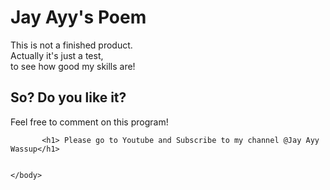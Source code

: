 <!DOCTYPE HTML>
<html>
    <head>
        <title>Challenge: Write a Poem</title>
        <meta charset="utf-8">
    </head>
    <body>
    <h1> Jay Ayy's Poem </h1>
    <p> This is not a finished product.<br>
    Actually it's just a test, <br>
    to see how good my skills are! </p>
    
    
<h2> So? Do  you like it?</h2>
           <p> Feel free to comment on this program!</p>
           
           <h1> Please go to Youtube and Subscribe to my channel @Jay Ayy Wassup</h1>
           
           
    </body>
    

</html>
